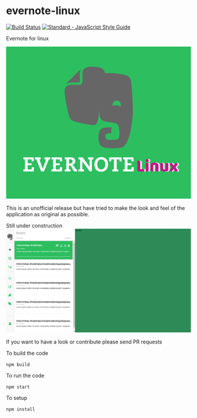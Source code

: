 # evernote-linux 
[![Build Status](https://travis-ci.org/Deepankar01/evernote-linux.svg?branch=master)](https://travis-ci.org/Deepankar01/evernote-linux) [![Standard - JavaScript Style Guide](https://img.shields.io/badge/code_style-standard-brightgreen.svg)](http://standardjs.com/)

Evernote for linux

![Evernote linux logo](https://github.com/Deepankar01/evernote-linux/blob/master/screenshots/evernote-linux-logo.png)

This is an unofficial release but have tried to make the look and feel of the application as original as possible. 

Still under construction 
![Evernote screenshot](https://github.com/Deepankar01/evernote-linux/blob/master/screenshots/evernote.png)

If you want to have a look or contribute please send PR requests

 To build the code

```shell
npm build
```

To run the code

```shell
npm start
```
To setup 
```shell
npm install
```
